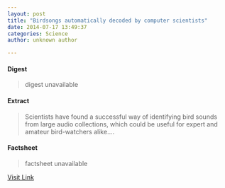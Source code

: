 ```yaml
---
layout: post
title: "Birdsongs automatically decoded by computer scientists"
date: 2014-07-17 13:49:37
categories: Science
author: unknown author

---
```



#### Digest
>digest unavailable

#### Extract
>Scientists have found a successful way of identifying bird sounds from large audio collections, which could be useful for expert and amateur bird-watchers alike....

#### Factsheet
>factsheet unavailable

[Visit Link](http://feeds.sciencedaily.com/~r/sciencedaily/~3/YxpOUn3UK4g/140717094937.htm)


